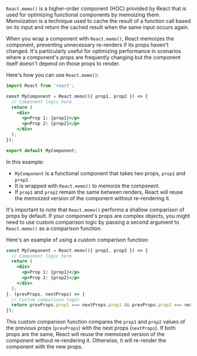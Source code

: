 `React.memo()` is a higher-order component (HOC) provided by React that is used for optimizing functional components by memoizing them. Memoization is a technique used to cache the result of a function call based on its input and return the cached result when the same input occurs again.

When you wrap a component with `React.memo()`, React memoizes the component, preventing unnecessary re-renders if its props haven't changed. It's particularly useful for optimizing performance in scenarios where a component's props are frequently changing but the component itself doesn't depend on those props to render.

Here's how you can use `React.memo()`:

```jsx
import React from 'react';

const MyComponent = React.memo(({ prop1, prop2 }) => {
  // Component logic here
  return (
    <div>
      <p>Prop 1: {prop1}</p>
      <p>Prop 2: {prop2}</p>
    </div>
  );
});

export default MyComponent;
```

In this example:
- `MyComponent` is a functional component that takes two props, `prop1` and `prop2`.
- It is wrapped with `React.memo()` to memoize the component.
- If `prop1` and `prop2` remain the same between renders, React will reuse the memoized version of the component without re-rendering it.

It's important to note that `React.memo()` performs a shallow comparison of props by default. If your component's props are complex objects, you might need to use custom comparison logic by passing a second argument to `React.memo()` as a comparison function.

Here's an example of using a custom comparison function:

```jsx
const MyComponent = React.memo(({ prop1, prop2 }) => {
  // Component logic here
  return (
    <div>
      <p>Prop 1: {prop1}</p>
      <p>Prop 2: {prop2}</p>
    </div>
  );
}, (prevProps, nextProps) => {
  // Custom comparison logic
  return prevProps.prop1 === nextProps.prop1 && prevProps.prop2 === nextProps.prop2;
});
```

This custom comparison function compares the `prop1` and `prop2` values of the previous props (`prevProps`) with the next props (`nextProps`). If both props are the same, React will reuse the memoized version of the component without re-rendering it. Otherwise, it will re-render the component with the new props.
